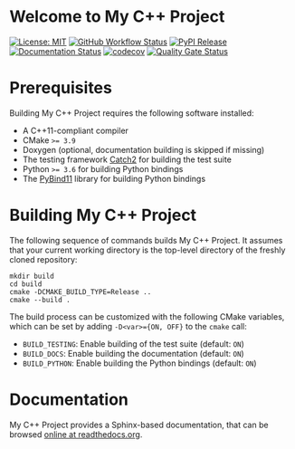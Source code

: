 # Welcome to My C++ Project

[![License: MIT](https://img.shields.io/badge/License-MIT-yellow.svg)](https://opensource.org/licenses/MIT)
[![GitHub Workflow Status](https://img.shields.io/github/workflow/status/dokempf/test-github-actions-cookiecutter-cpp-project/CI)](https://github.com/dokempf/test-github-actions-cookiecutter-cpp-project/actions?query=workflow%3ACI)
[![PyPI Release](https://img.shields.io/pypi/v/testgithubactionscookiecuttercppproject.svg)](https://pypi.org/project/testgithubactionscookiecuttercppproject)
[![Documentation Status](https://readthedocs.org/projects/test-github-actions-cookiecutter-cpp-project/badge/)](https://test-github-actions-cookiecutter-cpp-project.readthedocs.io/)
[![codecov](https://codecov.io/gh/dokempf/test-github-actions-cookiecutter-cpp-project/branch/main/graph/badge.svg)](https://codecov.io/gh/dokempf/test-github-actions-cookiecutter-cpp-project)
[![Quality Gate Status](https://sonarcloud.io/api/project_badges/measure?project=dokempf_test-github-actions-cookiecutter-cpp-project&metric=alert_status)](https://sonarcloud.io/dashboard?id=dokempf_test-github-actions-cookiecutter-cpp-project)

# Prerequisites

Building My C++ Project requires the following software installed:

* A C++11-compliant compiler
* CMake `>= 3.9`
* Doxygen (optional, documentation building is skipped if missing)
* The testing framework [Catch2](https://github.com/catchorg/Catch2) for building the test suite
* Python `>= 3.6` for building Python bindings
* The [PyBind11](https://github.com/pybind/pybind11) library for building Python bindings

# Building My C++ Project

The following sequence of commands builds My C++ Project.
It assumes that your current working directory is the top-level directory
of the freshly cloned repository:

```
mkdir build
cd build
cmake -DCMAKE_BUILD_TYPE=Release ..
cmake --build .
```

The build process can be customized with the following CMake variables,
which can be set by adding `-D<var>={ON, OFF}` to the `cmake` call:

* `BUILD_TESTING`: Enable building of the test suite (default: `ON`)
* `BUILD_DOCS`: Enable building the documentation (default: `ON`)
* `BUILD_PYTHON`: Enable building the Python bindings (default: `ON`)

# Documentation

My C++ Project provides a Sphinx-based documentation, that can
be browsed [online at readthedocs.org](https://test-github-actions-cookiecutter-cpp-project.readthedocs.io).

